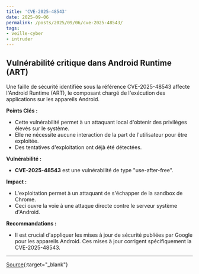 ```yaml
---
title: 'CVE-2025-48543'
date: 2025-09-06
permalink: /posts/2025/09/06/cve-2025-48543/
tags:
- veille-cyber
- intruder
---
```

## Vulnérabilité critique dans Android Runtime (ART)

Une faille de sécurité identifiée sous la référence CVE-2025-48543 affecte l'Android Runtime (ART), le composant chargé de l'exécution des applications sur les appareils Android.

**Points Clés :**

*   Cette vulnérabilité permet à un attaquant local d'obtenir des privilèges élevés sur le système.
*   Elle ne nécessite aucune interaction de la part de l'utilisateur pour être exploitée.
*   Des tentatives d'exploitation ont déjà été détectées.

**Vulnérabilité :**

*   **CVE-2025-48543** est une vulnérabilité de type "use-after-free".

**Impact :**

*   L'exploitation permet à un attaquant de s'échapper de la sandbox de Chrome.
*   Ceci ouvre la voie à une attaque directe contre le serveur système d'Android.

**Recommandations :**

*   Il est crucial d'appliquer les mises à jour de sécurité publiées par Google pour les appareils Android. Ces mises à jour corrigent spécifiquement la CVE-2025-48543.

---
[Source](https://cvemon.intruder.io/cves/CVE-2025-48543){:target="_blank"}
